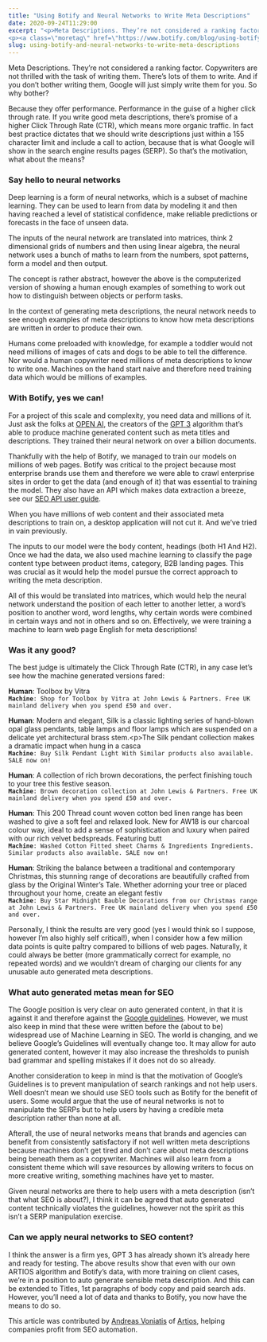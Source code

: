 ```yaml
---
title: "Using Botify and Neural Networks to Write Meta Descriptions"
date: 2020-09-24T11:29:00
excerpt: "<p>Meta Descriptions. They’re not considered a ranking factor. Copywriters are not thrilled with the task of writing them. There’s lots of them to write. And if you don’t bother writing them, Google will just simply write them for you. So why bother? Because they offer performance. Performance in the guise of a higher click through&hellip; </p>
<p><a class=\"moretag\" href=\"https://www.botify.com/blog/using-botify-and-neural-networks-to-write-meta-descriptions\">Read the full article</a></p>"
slug: using-botify-and-neural-networks-to-write-meta-descriptions
---
```



<p>Meta Descriptions. They’re not considered a ranking factor. Copywriters are not thrilled with the task of writing them. There’s lots of them to write. And if you don’t bother writing them, Google will just simply write them for you. So why bother?</p>



<p>Because they offer performance. Performance in the guise of a higher click through rate. If you write good meta descriptions, there’s promise of a higher Click Through Rate (CTR), which means more organic traffic. In fact best practice dictates that we should write descriptions just within a 155 character limit and include a call to action, because that is what Google will show in the search engine results pages (SERP). So that’s the motivation, what about the means?&nbsp;</p>



<h3 class="wp-block-heading">Say hello to neural networks</h3>



<p>Deep learning is a form of neural networks, which is a subset of machine learning. They can be used to learn from data by modeling it and then having reached a level of statistical confidence, make reliable predictions or forecasts in the face of unseen data.&nbsp;</p>



<p>The inputs of the neural network are translated into matrices, think 2 dimensional grids of numbers and then using linear algebra, the neural network uses a bunch of maths to learn from the numbers, spot patterns, form a model and then output.</p>



<p>The concept is rather abstract, however the above is the computerized version of showing a human enough examples of something to work out how to distinguish between objects or perform tasks.</p>



<p>In the context of generating meta descriptions, the neural network needs to see enough examples of meta descriptions to know how meta descriptions are written in order to produce their own.</p>



<p>Humans come preloaded with knowledge, for example a toddler would not need millions of images of cats and dogs to be able to tell the difference. Nor would a human copywriter need millions of meta descriptions to know to write one. Machines on the hand start naive and therefore need training data which would be millions of examples.&nbsp;</p>



<h3 class="wp-block-heading">With Botify, yes we can!</h3>



<p>For a project of this scale and complexity, you need data and millions of it. Just ask the folks at <a href="https://openai.com/">OPEN AI</a>, the creators of the <a href="https://openai.com/blog/openai-api/">GPT 3</a> algorithm that’s able to produce machine generated content such as meta titles and descriptions. They trained their neural network on over a billion documents.</p>



<p>Thankfully with the help of Botify, we managed to train our models on millions of web pages. Botify was critical to the project because most enterprise brands use them and therefore we were able to crawl enterprise sites in order to get the data (and enough of it) that was essential to training the model. They also have an API which makes data extraction a breeze, see our <a href="https://www.botify.com/blog/seo-guide-botify-api">SEO API user guide</a>.</p>



<p>When you have millions of web content and their associated meta descriptions to train on, a desktop application will not cut it. And we’ve tried in vain previously.</p>



<p>The inputs to our model were the body content, headings (both H1 And H2). Once we had the data, we also used machine learning to classify the page content type between product items, category, B2B landing pages. This was crucial as it would help the model pursue the correct approach to writing the meta description.</p>



<p>All of this would be translated into matrices, which would help the neural network understand the position of each letter to another letter, a word’s position to another word, word lengths, why certain words were combined in certain ways and not in others and so on. Effectively, we were training a machine to learn web page English for meta descriptions!</p>



<h3 class="wp-block-heading">Was it any good?</h3>



<p>The best judge is ultimately the Click Through Rate (CTR), in any case let’s see how the machine generated versions fared:</p>



<p><strong>Human</strong>: Toolbox by Vitra <br><code><strong>Machine</strong>: Shop for Toolbox by Vitra at John Lewis &amp; Partners. Free UK mainland delivery when you spend £50 and over.</code></p>



<p><strong>Human</strong>: Modern and elegant, Silk is a classic lighting series of hand-blown opal glass pendants, table lamps and floor lamps which are suspended on a delicate yet architectural brass stem.&lt;p&gt;The Silk pendant collection makes a dramatic impact when hung in a casca<br><code><strong>Machine</strong>: Buy Silk Pendant Light With Similar products also available. SALE now on!</code></p>



<p><strong>Human</strong>: A collection of rich brown decorations, the perfect finishing touch to your tree this festive season.<br><code><strong>Machine</strong>: Brown decoration collection at John Lewis &amp; Partners. Free UK mainland delivery when you spend £50 and over.</code></p>



<p><strong>Human</strong>: This 200 Thread count woven cotton bed linen range has been washed to give a soft feel and relaxed look. New for AW18 is our charcoal colour way, ideal to add a sense of sophistication and luxury when paired with our rich velvet bedspreads. Featuring butt<br><code><strong>Machine</strong>: Washed Cotton Fitted sheet Charms &amp; Ingredients Ingredients. Similar products also available. SALE now on!</code></p>



<p><strong>Human</strong>: Striking the balance between a traditional and contemporary Christmas, this stunning range of decorations are beautifully crafted from glass by the Original Winter’s Tale. Whether adorning your tree or placed throughout your home, create an elegant festiv<br><code><strong>Machine</strong>: Buy Star Midnight Bauble Decorations from our Christmas range at John Lewis &amp; Partners. Free UK mainland delivery when you spend £50 and over.</code></p>



<p>Personally, I think the results are very good (yes I would think so I suppose, however I’m also highly self critical!), when I consider how a few million data points is quite paltry compared to billions of web pages. Naturally, it could always be better (more grammatically correct for example, no repeated words) and we wouldn’t dream of charging our clients for any unusable auto generated meta descriptions.</p>



<h3 class="wp-block-heading">What auto generated metas mean for SEO</h3>



<p>The Google position is very clear on auto generated content, in that it is against it and therefore against the <a href="https://support.google.com/webmasters/answer/2721306?hl=en">Google guidelines</a>. However, we must also keep in mind that these were written before the (about to be) widespread use of Machine Learning in SEO. The world is changing, and we believe Google’s Guidelines will eventually change too. It may allow for auto generated content, however it may also increase the thresholds to punish bad grammar and spelling mistakes if it does not do so already.</p>



<p>Another consideration to keep in mind is that the motivation of Google’s Guidelines is to prevent manipulation of search rankings and not help users. Well doesn’t mean we should use SEO tools such as Botify for the benefit of users. Some would argue that the use of neural networks is not to manipulate the SERPs but to help users by having a credible meta description rather than none at all.</p>



<p>Afterall, the use of neural networks means that brands and agencies can benefit from consistently satisfactory if not well written meta descriptions because machines don’t get tired and don’t care about meta descriptions being beneath them as a copywriter. Machines will also learn from a consistent theme which will save resources by allowing writers to focus on more creative writing, something machines have yet to master.</p>



<p>Given neural networks are there to help users with a meta description (isn’t that what SEO is about?), I think it can be agreed that auto generated content technically violates the guidelines, however not the spirit as this isn’t a SERP manipulation exercise.</p>



<h3 class="wp-block-heading">Can we apply neural networks to SEO content?</h3>



<p>I think the answer is a firm yes, GPT 3 has already shown it’s already here and ready for testing. The above results show that even with our own ARTIOS algorithm and Botify’s data, with more training on client cases, we’re in a position to auto generate sensible meta description. And this can be extended to Titles, 1st paragraphs of body copy and paid search ads. However, you’ll need a lot of data and thanks to Botify, you now have the means to do so.</p>



<p>This article was contributed by <a href="https://www.linkedin.com/in/andreas-voniatis-b67a93/?originalSubdomain=uk">Andreas Voniatis</a> of <a href="https://artios.io/">Artios</a>, helping companies profit from SEO automation.</p>
